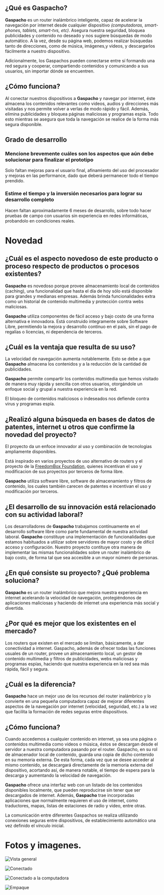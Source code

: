## ¿Qué es Gaspacho?

**Gaspacho** es un router inalámbrico inteligente, capaz de acelerar la navegación por internet desde cualquier dispositivo _(computadoras, smart-phones, tablets, smart-tvs, etc)_. Asegura nuestra seguridad, bloquea publicidades y contenido no deseado y nos sugiere búsquedas de modo automático. A la vez, desde su página web, podemos realizar búsquedas tanto de direcciones, como de música, imágenes,y videos, y descargarlos fácilmente a nuestro dispositivo.

Adicionalmente, los Gaspachos pueden conectarse entre sí formando una red segura y cooperar, compartiendo contenidos y comunicando a sus usuarios, sin importar dónde se encuentren.

## ¿Cómo funciona? 

Al conectar nuestros dispositivos a **Gaspacho** y navegar por internet, éste almacena los contenidos relevantes como videos, audios y direcciones más visitadas y nos permite volver a verlas de modo rápido y fácil. Además, elimina publicidades y bloquea páginas maliciosas y programas espía. Todo esto mientras se asegura que toda la navegación se realice de la forma más segura disponible.

## Grado de desarrollo

### Mencione brevemente cuáles son los aspectos que aún debe solucionar para finalizar el prototipo

Solo faltan mejoras para el usuario final, afinamiento del uso del procesador y mejoras en las performance, dado que deberá permanecer todo el tiempo prendido.

### Estime el tiempo y la inversión necesarios para lograr su desarrollo completo

Hacen faltan aproximadamente 6 meses de desarrollo, sobre todo hacer pruebas de campo con usuarios sin experiencia en redes informáticas, probandolo en condiciones reales.

# Novedad

## ¿Cuál es el aspecto novedoso de este producto o proceso respecto de productos o procesos existentes?

**Gaspacho** es novedoso porque provee almacenamiento local de contenidos (caching), una funcionalidad que hasta el día de hoy sólo está disponible para grandes y medianas empresas. Además brinda funcionalidades extra como un historial de contenido multimedia y protección contra webs maliciosas.

**Gaspacho** utiliza componentes de fácil acceso y bajo costo de una forma alternativa e innovadora. Está construido integramente sobre Software Libre, permitiendo la mejora y desarrollo contínuo en el país, sin el pago de regalías o licencias, ni dependencia de terceros.

## ¿Cuál es la ventaja que resulta de su uso?

La velocidad de navegación aumenta notablemente. Esto se debe a que **Gaspacho** almacena los contenidos y a la reducción de la cantidad de publicidades.

**Gaspacho** permite compartir los contenidos multimedia que hemos visitado de manera muy rápida y sencilla con otros usuarios, otorgándole un enfoque social y grupal a nuestra experiencia en la red.

El bloqueo de contenidos maliciosos o indeseados nos defiende contra virus y programas espía.

## ¿Realizó alguna búsqueda en bases de datos de patentes, internet u otros que confirme la novedad del proyecto?

El proyecto da un enfoce innovador al uso y combinación de tecnologias ampliamente disponibles. 

Está inspirado en varios proyectos de uso alternativo de routers y el proyecto de la [FreedomBox Foundation](http://freedomboxfoundation.org/), quienes incentivan el uso y modificacion de sus proyectos por terceros de forma libre.

**Gaspacho** utiliza software libre, software de almacenamiento y filtros de contenido, los cuales también carecen de patentes e incentivan el uso y modificación por terceros. 

## ¿El desarrollo de su innovación está relacionado con su actividad laboral?

Los desarrolladores de **Gaspacho** trabajamos contínuamente en el desarrollo software libre como parte fundamental de nuestra actividad laboral. **Gaspacho** constituye una implementación de funcionalidades que estamos habituados a utilizar sobre servidores de mayor costo y de difícil acceso y configuración. Nuestro proyecto contituye otra manera de implementar las mismas funcionalidades sobre un router inalámbrico de bajo costo, de forma tal que sea accesible a un mayor número de personas.

## ¿En qué consiste su proyecto? ¿Qué problema soluciona?

**Gaspacho** es un router inalámbrico que mejora nuestra experiencia en internet acelerando la velocidad de navegación, protegiéndonos de aplicaciones maliciosas y haciendo de internet una experiencia más social y divertida.

## ¿Por qué es mejor que los existentes en el mercado?

Los routers que existen en el mercado se limitan, básicamente, a dar conectividad a internet. Gaspacho, además de ofrecer todas las funciones usuales de un router, provee un almacenamiento local, un gestor de contenido multimedia y filtros de publicidades, webs maliciosas y programas espías, haciendo que nuestra experiencia en la red sea más rápida, fácil y segura.

## ¿Cuál es la diferencia?


**Gaspacho** hace un mejor uso de los recursos del router inalámbrico y lo convierte en una pequeña computadora capaz de mejorar diferentes aspectos de la navegación por internet (velocidad, seguridad, etc.) a la vez que facilita la formación de redes seguras entre dispositivos.


## ¿Cómo funciona? 


Cuando accedemos a cualquier contenido en internet, ya sea una página o contenidos multimedia como videos o música, éstos se descargan desde el servidor a nuestra computadora pasando por el router.
Gaspacho, en su rol de almacenador local de contenido, guarda una copia de dicho contenido en su memoria externa. De esta forma, cada vez que se desee acceder al mismo contenido, se descargará directamente de la memoria externa del dispositivo, acortando así, de manera notable, el tiempo de espera para la descarga y aumentando la velocidad de navegación.

**Gaspacho** ofrece una interfaz web con un listado de los contenidos disponibles localmente, que pueden reproducirse sin tener que ser descargados de internet. Además, **Gaspacho** trae incorporadas aplicaciones que normalmente requieren el uso de internet, como traductores, mapas, listas de estaciones de radio y video, entre otras.

La comunicación entre diferentes Gaspachos se realiza utilizando conexiones seguras entre dispositivos, de establecimiento automático una vez definido el vínculo inicial.

# Fotos y imagenes.

![Vista general](https://raw.github.com/b4zz4/Gaspacho/master/fotos/PIC_0049.JPG)

![Conectado](https://raw.github.com/b4zz4/Gaspacho/master/fotos/PIC_0051.JPG)

![Conectado a la computadora](https://raw.github.com/b4zz4/Gaspacho/master/fotos/PIC_0052.JPG)

![Empaque](https://raw.github.com/b4zz4/Gaspacho/master/fotos/PIC_0199.JPG)

